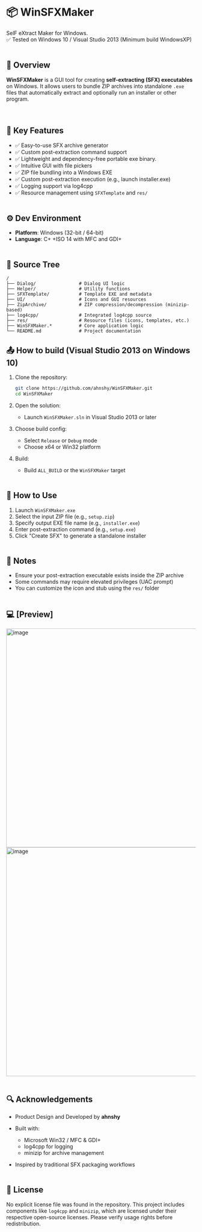 # 📦 WinSFXMaker
 SelF eXtract Maker for Windows.<br/>
 ✅ Tested on Windows 10 / Visual Studio 2013 (Minimum build WindowsXP)
<br/><br/>

## 📖 Overview
**WinSFXMaker** is a GUI tool for creating **self-extracting (SFX) executables** on Windows. It allows users to bundle ZIP archives into standalone `.exe` files that automatically extract and optionally run an installer or other program.<br/>
<br/><br/>

## 🔑 Key Features
- ✅ Easy-to-use SFX archive generator
- ✅ Custom post-extraction command support
- ✅ Lightweight and dependency-free portable exe binary.
- ✅ Intuitive GUI with file pickers
- ✅ ZIP file bundling into a Windows EXE
- ✅ Custom post-extraction execution (e.g., launch installer.exe)
- ✅ Logging support via log4cpp
- ✅ Resource management using `SFXTemplate` and `res/`
<br/><br/>

## ⚙️ Dev Environment
- **Platform**: Windows (32-bit / 64-bit)
- **Language**: C+ +ISO 14 with MFC and GDI+
<br/><br/>

## 📁 Source Tree
```
/
├── Dialog/                # Dialog UI logic
├── Helper/                # Utility functions
├── SFXTemplate/           # Template EXE and metadata
├── UI/                    # Icons and GUI resources
├── ZipArchive/            # ZIP compression/decompression (minizip-based)
├── log4cpp/               # Integrated log4cpp source
├── res/                   # Resource files (icons, templates, etc.)
├── WinSFXMaker.*          # Core application logic
└── README.md              # Project documentation
```

## 📤 How to build (Visual Studio 2013 on Windows 10)
1. Clone the repository:
   ```bash
   git clone https://github.com/ahnshy/WinSFXMaker.git
   cd WinSFXMaker
   ```

2. Open the solution:
   - Launch `WinSFXMaker.sln` in Visual Studio 2013 or later

3. Choose build config:
   - Select `Release` or `Debug` mode
   - Choose x64 or Win32 platform

4. Build:
   - Build `ALL_BUILD` or the `WinSFXMaker` target
<br/><br/>

## 🚀 How to Use
1. Launch `WinSFXMaker.exe`
2. Select the input ZIP file (e.g., `setup.zip`)
3. Specify output EXE file name (e.g., `installer.exe`)
4. Enter post-extraction command (e.g., `setup.exe`)
5. Click "Create SFX" to generate a standalone installer
<br/><br/>

## 📌 Notes
- Ensure your post-extraction executable exists inside the ZIP archive
- Some commands may require elevated privileges (UAC prompt)
- You can customize the icon and stub using the `res/` folder
<br/><br/>

## 💻 [Preview]
<img width="576" height="581" alt="image" src="https://github.com/user-attachments/assets/8ae6901e-29f8-42b7-92a7-be63d0f192b7" />
<img width="578" height="608" alt="image" src="https://github.com/user-attachments/assets/09f1f970-4d3a-4848-9791-259acaf084cd" />
<br/><br/>

## 🔍 Acknowledgements
- Product Design and Developed by **ahnshy**

- Built with:
  - Microsoft Win32 / MFC & GDI+
  - log4cpp for logging
  - minizip for archive management

- Inspired by traditional SFX packaging workflows
<br/><br/>

## 📝 License
 No explicit license file was found in the repository. This project includes components like `log4cpp` and `minizip`, which are licensed under their respective open-source licenses. Please verify usage rights before redistribution.
<br/><br/>
